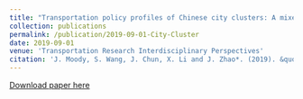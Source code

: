 ```yaml
---
title: "Transportation policy profiles of Chinese city clusters: A mixed methods approach"
collection: publications
permalink: /publication/2019-09-01-City-Cluster
date: 2019-09-01
venue: 'Transportation Research Interdisciplinary Perspectives'
citation: 'J. Moody, S. Wang, J. Chun, X. Li and J. Zhao*. (2019). &quot;Transportation policy profiles of Chinese city clusters: A mixed methods approach.&quot; <i>Transportation Research Interdisciplinary Perspectives</i>. 2, 100053.'
---
```


[Download paper here](https://www.sciencedirect.com/science/article/pii/S2590198219300533)

